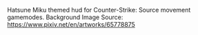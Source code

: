 Hatsune Miku themed hud for Counter-Strike: Source movement gamemodes.
Background Image Source: https://www.pixiv.net/en/artworks/65778875
